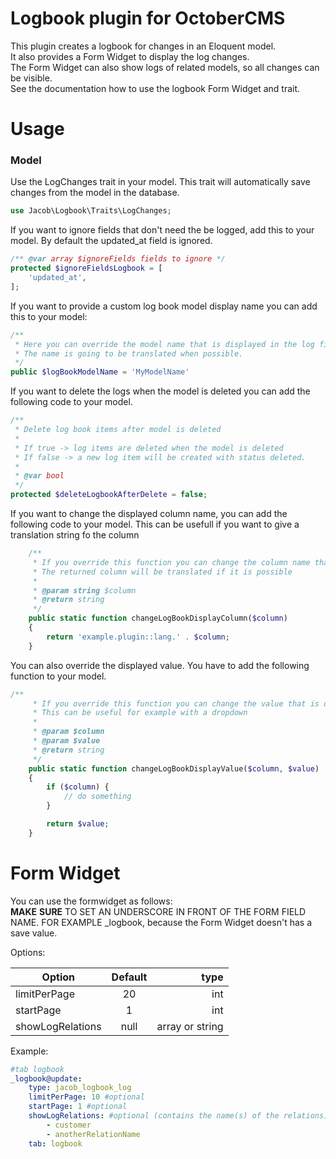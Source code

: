 Logbook plugin for OctoberCMS
=

This plugin creates a logbook for changes in an Eloquent model.<br/>
It also provides a Form Widget to display the log changes. <br/>
The Form Widget can also show logs of related models, so all changes can be visible. <br/>
See the documentation how to use the logbook Form Widget and trait.

Usage
=

### Model
Use the LogChanges trait in your model.
This trait will automatically save changes from the model in the database.

```php
use Jacob\Logbook\Traits\LogChanges;
```

If you want to ignore fields that don't need the be logged, add this to your model.
By default the updated_at field is ignored.
```php
/** @var array $ignoreFields fields to ignore */
protected $ignoreFieldsLogbook = [
    'updated_at',
];
```

If you want to provide a custom log book model display name you can add this to your model:
```php
/**
 * Here you can override the model name that is displayed in the log files.
 * The name is going to be translated when possible.
 */
public $logBookModelName = 'MyModelName'
```

If you want to delete the logs when the model is deleted you can add the following code to your model.

```php
/**
 * Delete log book items after model is deleted
 *
 * If true -> log items are deleted when the model is deleted
 * If false -> a new log item will be created with status deleted.
 *
 * @var bool
 */
protected $deleteLogbookAfterDelete = false;
```

If you want to change the displayed column name, you can add the following code to your model.
This can be usefull if you want to give a translation string fo the column

```php
    /**
     * If you override this function you can change the column name that is displayed in the log book
     * The returned column will be translated if it is possible
     *
     * @param string $column
     * @return string
     */
    public static function changeLogBookDisplayColumn($column)
    {
        return 'example.plugin::lang.' . $column;
    }
```

You can also override the displayed value. You have to add the following function to your model.

```php
/**
     * If you override this function you can change the value that is displayed in the log book
     * This can be useful for example with a dropdown
     *
     * @param $column
     * @param $value
     * @return string
     */
    public static function changeLogBookDisplayValue($column, $value)
    {
        if ($column) {
            // do something
        }

        return $value;
    }
```

# Form Widget

You can use the formwidget as follows: <br/>
**MAKE** **SURE** TO SET AN UNDERSCORE IN FRONT OF THE FORM FIELD NAME. FOR EXAMPLE _logbook,
because the Form Widget doesn't has a save value.

Options: <br/>

| Option            | Default       | type      |
| ----------------- |:-------------:| ---------:|
| limitPerPage      | 20            | int       |
| startPage         | 1             | int       |
| showLogRelations  | null          | array or string |

Example:
```yaml
#tab logbook
_logbook@update:
    type: jacob_logbook_log
    limitPerPage: 10 #optional
    startPage: 1 #optional
    showLogRelations: #optional (contains the name(s) of the relations)
        - customer
        - anotherRelationName
    tab: logbook
```